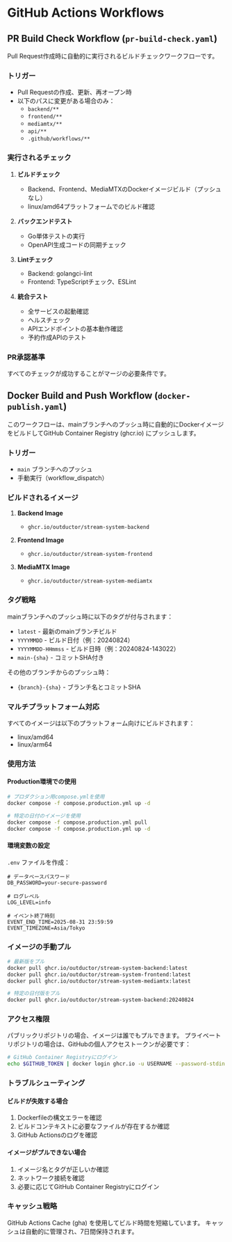 # GitHub Actions Workflows

## PR Build Check Workflow (`pr-build-check.yaml`)

Pull Request作成時に自動的に実行されるビルドチェックワークフローです。

### トリガー
- Pull Requestの作成、更新、再オープン時
- 以下のパスに変更がある場合のみ：
  - `backend/**`
  - `frontend/**`
  - `mediamtx/**`
  - `api/**`
  - `.github/workflows/**`

### 実行されるチェック

1. **ビルドチェック**
   - Backend、Frontend、MediaMTXのDockerイメージビルド（プッシュなし）
   - linux/amd64プラットフォームでのビルド確認

2. **バックエンドテスト**
   - Go単体テストの実行
   - OpenAPI生成コードの同期チェック

3. **Lintチェック**
   - Backend: golangci-lint
   - Frontend: TypeScriptチェック、ESLint

4. **統合テスト**
   - 全サービスの起動確認
   - ヘルスチェック
   - APIエンドポイントの基本動作確認
   - 予約作成APIのテスト

### PR承認基準
すべてのチェックが成功することがマージの必要条件です。

## Docker Build and Push Workflow (`docker-publish.yaml`)

このワークフローは、mainブランチへのプッシュ時に自動的にDockerイメージをビルドしてGitHub Container Registry (ghcr.io) にプッシュします。

### トリガー
- `main` ブランチへのプッシュ
- 手動実行（workflow_dispatch）

### ビルドされるイメージ

1. **Backend Image**
   - `ghcr.io/outductor/stream-system-backend`
   
2. **Frontend Image**
   - `ghcr.io/outductor/stream-system-frontend`
   
3. **MediaMTX Image**
   - `ghcr.io/outductor/stream-system-mediamtx`

### タグ戦略

mainブランチへのプッシュ時に以下のタグが付与されます：

- `latest` - 最新のmainブランチビルド
- `YYYYMMDD` - ビルド日付（例：20240824）
- `YYYYMMDD-HHmmss` - ビルド日時（例：20240824-143022）
- `main-{sha}` - コミットSHA付き

その他のブランチからのプッシュ時：
- `{branch}-{sha}` - ブランチ名とコミットSHA

### マルチプラットフォーム対応

すべてのイメージは以下のプラットフォーム向けにビルドされます：
- linux/amd64
- linux/arm64

### 使用方法

#### Production環境での使用

```bash
# プロダクション用compose.ymlを使用
docker compose -f compose.production.yml up -d

# 特定の日付のイメージを使用
docker compose -f compose.production.yml pull
docker compose -f compose.production.yml up -d
```

#### 環境変数の設定

`.env` ファイルを作成：

```env
# データベースパスワード
DB_PASSWORD=your-secure-password

# ログレベル
LOG_LEVEL=info

# イベント終了時刻
EVENT_END_TIME=2025-08-31 23:59:59
EVENT_TIMEZONE=Asia/Tokyo
```

### イメージの手動プル

```bash
# 最新版をプル
docker pull ghcr.io/outductor/stream-system-backend:latest
docker pull ghcr.io/outductor/stream-system-frontend:latest
docker pull ghcr.io/outductor/stream-system-mediamtx:latest

# 特定の日付版をプル
docker pull ghcr.io/outductor/stream-system-backend:20240824
```

### アクセス権限

パブリックリポジトリの場合、イメージは誰でもプルできます。
プライベートリポジトリの場合は、GitHubの個人アクセストークンが必要です：

```bash
# GitHub Container Registryにログイン
echo $GITHUB_TOKEN | docker login ghcr.io -u USERNAME --password-stdin
```

### トラブルシューティング

#### ビルドが失敗する場合

1. Dockerfileの構文エラーを確認
2. ビルドコンテキストに必要なファイルが存在するか確認
3. GitHub Actionsのログを確認

#### イメージがプルできない場合

1. イメージ名とタグが正しいか確認
2. ネットワーク接続を確認
3. 必要に応じてGitHub Container Registryにログイン

### キャッシュ戦略

GitHub Actions Cache (gha) を使用してビルド時間を短縮しています。
キャッシュは自動的に管理され、7日間保持されます。